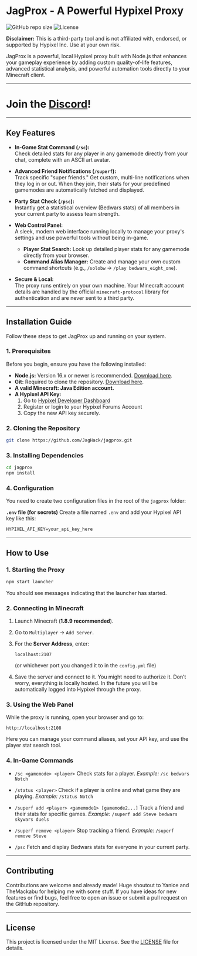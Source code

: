 # JagProx - A Powerful Hypixel Proxy

![GitHub repo size](https://img.shields.io/github/repo-size/JagHack/jagprox?style=for-the-badge&color=B33BFF) ![License](https://img.shields.io/github/license/JagHack/jagprox?style=for-the-badge&color=B33BFF)

**Disclaimer:** This is a third-party tool and is not affiliated with, endorsed, or supported by Hypixel Inc. Use at your own risk.

JagProx is a powerful, local Hypixel proxy built with Node.js that enhances your gameplay experience by adding custom quality-of-life features, advanced statistical analysis, and powerful automation tools directly to your Minecraft client.

---

# Join the [Discord](https://discord.gg/ZQ46u4NhVt)!

---

## Key Features

- **In-Game Stat Command (`/sc`):**  
  Check detailed stats for any player in any gamemode directly from your chat, complete with an ASCII art avatar.

- **Advanced Friend Notifications (`/superf`):**  
  Track specific "super friends." Get custom, multi-line notifications when they log in or out. When they join, their stats for your predefined gamemodes are automatically fetched and displayed.

- **Party Stat Check (`/psc`):**  
  Instantly get a statistical overview (Bedwars stats) of all members in your current party to assess team strength.

- **Web Control Panel:**  
  A sleek, modern web interface running locally to manage your proxy's settings and use powerful tools without being in-game.
  - **Player Stat Search:** Look up detailed player stats for any gamemode directly from your browser.
  - **Command Alias Manager:** Create and manage your own custom command shortcuts (e.g., `/solobw` → `/play bedwars_eight_one`).

- **Secure & Local:**  
  The proxy runs entirely on your own machine. Your Minecraft account details are handled by the official `minecraft-protocol` library for authentication and are never sent to a third party.

---

## Installation Guide

Follow these steps to get JagProx up and running on your system.

### 1. Prerequisites

Before you begin, ensure you have the following installed:

- **Node.js:** Version 16.x or newer is recommended. [Download here](https://nodejs.org/).
- **Git:** Required to clone the repository. [Download here](https://git-scm.com/).
- **A valid Minecraft: Java Edition account.**
- **A Hypixel API Key:**
  1. Go to [Hypixel Developer Dashboard](https://developer.hypixel.net/)
  2. Register or login to your Hypixel Forums Account
  3. Copy the new API key securely.

### 2. Cloning the Repository

```bash
git clone https://github.com/JagHack/jagprox.git
````

### 3. Installing Dependencies

```bash
cd jagprox
npm install
```

### 4. Configuration

You need to create two configuration files in the root of the `jagprox` folder:

**`.env` file (for secrets)**
Create a file named `.env` and add your Hypixel API key like this:

```env
HYPIXEL_API_KEY=your_api_key_here
```

---

## How to Use

### 1. Starting the Proxy

```bash
npm start launcher
```

You should see messages indicating that the launcher has started.

### 2. Connecting in Minecraft

1. Launch Minecraft (**1.8.9 recommended**).

2. Go to `Multiplayer` → `Add Server`.

3. For the **Server Address**, enter:

   ```
   localhost:2107
   ```

   (or whichever port you changed it to in the `config.yml` file)

4. Save the server and connect to it.
   You might need to authorize it. Don’t worry, everything is locally hosted.
   In the future you will be automatically logged into Hypixel through the proxy.

### 3. Using the Web Panel

While the proxy is running, open your browser and go to:

```
http://localhost:2108
```

Here you can manage your command aliases, set your API key, and use the player stat search tool.

### 4. In-Game Commands

* `/sc <gamemode> <player>`
  Check stats for a player.
  *Example:* `/sc bedwars Notch`

* `/status <player>`
  Check if a player is online and what game they are playing.
  *Example:* `/status Notch`

* `/superf add <player> <gamemode1> [gamemode2...]`
  Track a friend and their stats for specific games.
  *Example:* `/superf add Steve bedwars skywars duels`

* `/superf remove <player>`
  Stop tracking a friend.
  *Example:* `/superf remove Steve`

* `/psc`
  Fetch and display Bedwars stats for everyone in your current party.

---

## Contributing

Contributions are welcome and already made! Huge shoutout to Yanice and TheMackabu for helping me with some stuff. If you have ideas for new features or find bugs, feel free to open an issue or submit a pull request on the GitHub repository.

---

## License

This project is licensed under the MIT License. See the [LICENSE](LICENSE) file for details.
